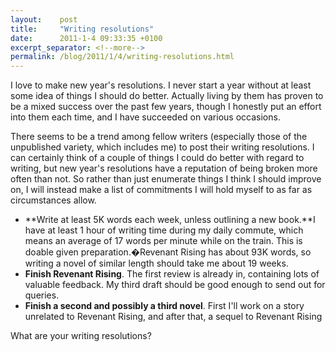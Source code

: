 ```yaml
---
layout:    post
title:     "Writing resolutions"
date:      2011-1-4 09:33:35 +0100
excerpt_separator: <!--more-->
permalink: /blog/2011/1/4/writing-resolutions.html
---
```


I love to make new year's resolutions. I never start a year without at least some idea of things I should do better. Actually living by them has proven to be a mixed success over the past few years, though I honestly put an effort into them each time, and I have succeeded on various occasions.

<!--more-->
There seems to be a trend among fellow writers (especially those of the unpublished variety, which includes me) to post their writing resolutions. I can certainly think of a couple of things I could do better with regard to writing, but new year's resolutions have a reputation of being broken more often than not. So rather than just enumerate things I think I should improve on, I will instead make a list of commitments I will hold myself to as far as circumstances allow.
* **Write at least 5K words each week, unless outlining a new book.**I have at least 1 hour of writing time during my daily commute, which means an average of 17 words per minute while on the train. This is doable given preparation.�Revenant Rising has about 93K words, so writing a novel of similar length should take me about 19 weeks.
* **Finish Revenant Rising**. The first review is already in, containing lots of valuable feedback. My third draft should be good enough to send out for queries.
* **Finish a second and possibly a third novel**. First I'll work on a story unrelated to Revenant Rising, and after that, a sequel to Revenant Rising

What are your writing resolutions?